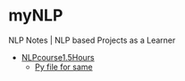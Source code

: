 # myNLP
NLP Notes | NLP based Projects as a Learner

- [NLPcourse1.5Hours](https://gist.github.com/1UC1F3R616/87126d413efcb6d4097f48bfb5f77b9d)
  - [Py file for same]()
